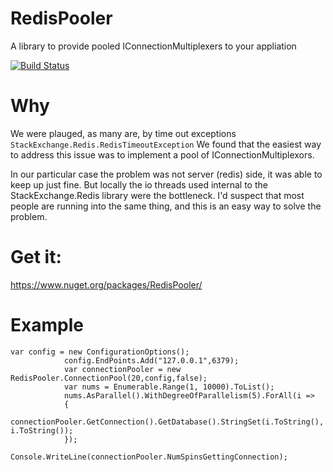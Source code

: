 # RedisPooler
A library to provide pooled IConnectionMultiplexers to your appliation

[![Build Status](https://wjdavis5.visualstudio.com/RedisPooler/_apis/build/status/RedisPooler-CI?branchName=master)](https://wjdavis5.visualstudio.com/RedisPooler/_build/latest?definitionId=3&branchName=master)

# Why
We were plauged, as many are, by time out exceptions `StackExchange.Redis.RedisTimeoutException` 
We found that the easiest way to address this issue was to implement a pool of IConnectionMultiplexors.

In our particular case the problem was not server (redis) side, it was able to keep up just fine. But locally the io threads used internal to the StackExchange.Redis library were the bottleneck. I'd suspect that most people are running into the same thing, and this is an easy way to solve the problem.

# Get it:
https://www.nuget.org/packages/RedisPooler/

# Example

```
var config = new ConfigurationOptions();
            config.EndPoints.Add("127.0.0.1",6379);
            var connectionPooler = new RedisPooler.ConnectionPool(20,config,false);
            var nums = Enumerable.Range(1, 10000).ToList();
            nums.AsParallel().WithDegreeOfParallelism(5).ForAll(i =>
            {
                connectionPooler.GetConnection().GetDatabase().StringSet(i.ToString(), i.ToString());
            });
            Console.WriteLine(connectionPooler.NumSpinsGettingConnection);
```
